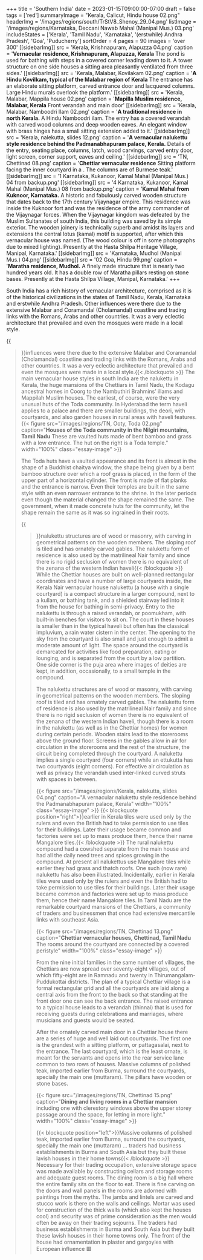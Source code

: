 +++
title = 'Southern India'
date = 2023-01-15T09:00:00-07:00
draft = false
tags = ['red']
summaryImage = "Kerala, Calicut, Hindu house 02.png"
headerImg = '/images/regions/south/TrStV8_Shenoy_29_04.png'
listImage = '/images/regions/Karnataka, Deccani Nawab Mahal (Manipal Mus.) 03.png'
includeStates = ['Kerala', 'Tamil Nadu', 'Karnataka', '(erstwhile) Andhra Pradesh', 'Goa', 'Puducherry']
sortOrder = 4
pages = 90
images = 'over 300'
[[sidebarImg]]
src = 'Kerala, Krishnapuram, Alapuzza 04.png'
caption = '**Vernacular residence, Krishnapuram, Alapuzza, Kerala** The pond is used for bathing with steps in a covered corner leading down to it. A tower structure on one side houses a sitting area pleasantly ventilated from three sides.'
[[sidebarImg]]
src = 'Kerala, Malabar, Kovilakam 02.png'
caption = '**A Hindu Kovilkam, typical of the Malabar region of Kerala** The entrance has an elaborate sitting platform, carved entrance door and lacquered columns. Large Hindu murals overlook the platform.'
[[sidebarImg]]
src = 'Kerala, Malabar, Mappila house 02.png'
caption = '**Mapilla Muslim residence, Malabar, Kerala** Front verandah and main door'
[[sidebarImg]]
src = 'Kerala, Malabar, Namboodri Ilam 02.png'
caption = '**A traditional residence in north Kerala.** A Hindu Namboodri ilam. The entry has a covered verandah with carved wood columns and deep wooden eaves. An elegant window with brass hinges has a small sitting extension added to it.'
[[sidebarImg]]
src = 'Kerala, nalekutta, slides 12.png'
caption = '**A vernacular nalukettu style residence behind the Padmanabhapuram palace, Kerala.** Details of the entry, seating place, columns, latch, wood carvings, carved entry door, light screen, corner support, eaves and ceiling.'
[[sidebarImg]]
src = 'TN, Chettinad 08.png'
caption = '**Chettiar vernacular residence** Sitting platform facing the inner courtyard in a . The columns are of Burmese teak.'
[[sidebarImg]]
src = '1 Karnataka, Kukanoor, Kamal Mahal (Manipal Mus.) 04 from backup.png'
[[sidebarImg]]
src = '4 Karnataka, Kukanoor, Kamal Mahal (Manipal Mus.) 08 from backup.png'
caption = '**Kamal Mahal from Kuknoor, Karnataka.** A historic and fabulously carved wooden structure that dates back to the 17th century Vijaynagar empire. This residence was inside the Kuknoor fort and was the residence of the army commander of the Vijaynagar forces. When the Vijaynagar kingdom was defeated by the Muslim Sultanates of south India, this building was saved by its simple exterior. The wooden joinery is technically superb and amidst its layers and extensions the central lotus (kamal) motif is supported, after which this vernacular house was named. (The wood colour is off in some photographs due to mixed lighting). Presently at the Hasta Shilpa Heritage Village, Manipal, Karnataka.'
[[sidebarImg]]
src = 'Karnataka, Mudhol (Manipal Mus.) 04.png'
[[sidebarImg]]
src = '02 Goa, Hindu 99.png'
caption = '**Maratha residence, Mudhol.** A finely made structure that is nearly two hundred years old. It has a double row of Maratha pillars resting on stone bases. Presently at the Hasta Shilpa Village, Manipal, Karnataka.'
+++

South India has a rich history of vernacular architecture, comprised as it is of the historical civilizations in the states of Tamil Nadu, Kerala, Karnataka and erstwhile Andhra Pradesh. Other influences were there due to the extensive Malabar and Coramandal (Cholamandal) coastline and trading links with the Romans, Arabs and other countries. It was a very eclectic architecture that prevailed and even the mosques were made in a local style.

{{<blockquote position="right">}}influences were there due to the extensive Malabar and Coramandal (Cholamandal) coastline and trading links with the Romans, Arabs and other countries. It was a very eclectic architecture that prevailed and even the mosques were made in a local style.{{< /blockquote >}} The main vernacular house styles in south India are the nalukettu in Kerala, the huge mansions of the Chettiars in Tamil Nadu, the Kodagu ancestral homes in Coorg to the Nambuthiri Brahmins’ illams and Mappilah Muslim houses. The earliest, of course, were the very unusual huts of the Toda community. In Hyderabad the term haveli applies to a palace and there are smaller buildings, the deori, with courtyards, and also garden houses in rural areas with haveli features. {{< figure src="/images/regions/TN, Ooty, Toda 02.png" caption="**Houses of the Toda community in the Nilgiri mountains, Tamil Nadu** These are vaulted huts made of bent bamboo and grass with a low entrance. The hut on the right is a Toda temple." width="100%" class="essay-image" >}}

The Toda huts have a vaulted appearance and its front is almost in the shape of a Buddhist chaitya window, the shape being given by a bent bamboo structure over which a roof grass is placed, in the form of the upper part of a horizontal cylinder. The front is made of flat planks and the entrance is narrow. Even their temples are built in the same style with an even narrower entrance to the shrine. In the later periods even though the material changed the shape remained the same. The government, when it made concrete huts for the community, let the shape remain the same as it was so ingrained in their roots.

{{<blockquote position="left">}}nalukettu structures are of wood or masonry, with carving in geometrical patterns on the wooden members. The sloping roof is tiled and has ornately carved gables. The nalukettu form of residence is also used by the matrilineal Nair family and since there is no rigid seclusion of women there is no equivalent of the zenana of the western Indian haveli{{< /blockquote >}} While the Chettiar houses are built on well-planned rectangular coordinates and have a number of large courtyards inside, the Kerala Nair vernacular house nalukettu (a house with a single courtyard) is a compact structure in a larger compound, next to a kullam, or bathing tank, and a shielded stairway led into it from the house for bathing in semi-privacy. Entry to the nalukettu is through a raised verandah, or poomukham, with built-in benches for visitors to sit on. The court in these houses is smaller than in the typical haveli but often has the classical impluvium, a rain water cistern in the center. The opening to the sky from the courtyard is also small and just enough to admit a moderate amount of light. The space around the courtyard is demarcated for activities like food preparation, eating or lounging, and is separated from the court by a low partition. One side corner is the puja area where images of deities are kept, in addition, occasionally, to a small temple in the compound.

 The nalukettu structures are of wood or masonry, with carving in geometrical patterns on the wooden members. The sloping roof is tiled and has ornately carved gables. The nalukettu form of residence is also used by the matrilineal Nair family and since there is no rigid seclusion of women there is no equivalent of the zenana of the western Indian haveli, though there is a room in the nalukettu (as well as in the Chettiar homes) for women during certain periods. Wooden stairs lead to the storerooms above the ground floor. Screens in the gables allow in air for circulation in the storerooms and the rest of the structure, the circuit being completed through the courtyard. A nalukettu implies a single courtyard (four corners) while an ettukutta has two courtyards (eight corners). For effective air circulation as well as privacy the verandah used inter-linked curved struts with spaces in between.

{{< figure src="/images/regions/Kerala, nalekutta, slides 04.png" caption="A vernacular nalukettu style residence behind the Padmanabhapuram palace, Kerala" width="100%" class="essay-image" >}} {{< blockquote position="right">}}earlier in Kerala tiles were used only by the rulers and even the British had to take permission to use tiles for their buildings. Later their usage became common and factories were set up to mass produce them, hence their name Mangalore tiles.{{< /blockquote >}} The rural nalukettu compound had a cowshed separate from the main house and had all the daily need trees and spices growing in the compound. At present all nalukettus use Mangalore tiles while earlier they had grass and thatch roofs. One such (now rare) nalukettu has also been illustrated. Incidentally, earlier in Kerala tiles were used only by the rulers and even the British had to take permission to use tiles for their buildings. Later their usage became common and factories were set up to mass produce them, hence their name Mangalore tiles. In Tamil Nadu are the remarkable courtyard mansions of the Chettiars, a community of traders and businessmen that once had extensive mercantile links with southeast Asia.

{{< figure src="/images/regions/TN, Chettinad 13.png" caption="**Chettiar vernacular houses, Chettinad, Tamil Nadu** The rooms around the courtyard are connected by a covered peristyle" width="100%" class="essay-image" >}}

From the nine initial families in the same number of villages, the Chettiars are now spread over seventy-eight villages, out of which fifty-eight are in Ramnadu and twenty in Thirumangalam-Puddukottai districts. The plan of a typical Chettiar village is a formal rectangular grid and all the courtyards are laid along a central axis from the front to the back so that standing at the front door one can see the back entrance. The raised entrance to a typical house leads to a verandah (thinnai) that is used for receiving guests during celebrations and marriages, where musicians and guests would be seated.

After the ornately carved main door in a Chettiar house there are a series of huge and well laid out courtyards. The first one is the grandest with a sitting platform, or pattagasalai, next to the entrance. The last courtyard, which is the least ornate, is meant for the servants and opens into the rear service lane common to two rows of houses. Massive columns of polished teak, imported earlier from Burma, surround the courtyards, specially the main one (muttaram). The pillars have wooden or stone bases.

{{< figure src="/images/regions/TN, Chettinad 15.png" caption="**Dining and living rooms in a Chettiar mansion** including one with clerestory windows above the upper storey passage around the space, for letting in more light." width="100%" class="essay-image" >}}

{{< blockquote position="left">}}Massive columns of polished teak, imported earlier from Burma, surround the courtyards, specially the main one (muttaram) &hellip; traders had business establishments in Burma and South Asia but they built these lavish houses in their home towns{{< /blockquote >}} Necessary for their trading occupation, extensive storage space was made available by constructing cellars and storage rooms and adequate guest rooms. The dining room is a big hall where the entire family sits on the floor to eat. There is fine carving on the doors and wall panels in the rooms are adorned with paintings from the myths. The jambs and lintels are carved and stucco work is there on the walls and ceilings. Mortar was used for construction of the thick walls (which also kept the houses cool) and security was of prime consideration as the men would often be away on their trading sojourns. The traders had business establishments in Burma and South Asia but they built these lavish houses in their home towns only. The front of the house had ornamentation in plaster and gargoyles with European influence  &#128997;